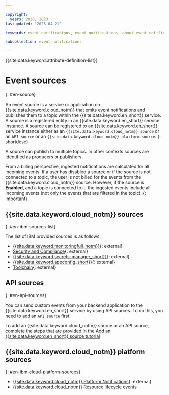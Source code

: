 ```yaml
---

copyright:
  years: 2020, 2023
lastupdated: "2023-04-21"

keywords: event-notifications, event notifications, about event notifications

subcollection: event-notifications

---
```


{{site.data.keyword.attribute-definition-list}}

# Event sources
{: #en-source}

An event source is a service or application on {{site.data.keyword.cloud_notm}} that emits event notifications and publishes them to a topic within the {{site.data.keyword.en_short}} service. A source is a registered entity in an {{site.data.keyword.en_short}} service instance. A source can be registered to an {{site.data.keyword.en_short}} service instance either as an `{{site.data.keyword.cloud_notm}} source` or an `API source` or an `{{site.data.keyword.cloud_notm}} platform source`.
{: shortdesc}

A source can publish to multiple topics. In other contexts sources are identified as producers or publishers.

From a billing perspective, ingested notifications are calculated for all incoming events. If a user has disabled a source or if the source is not connected to a topic, the user is not billed for the events from the {{site.data.keyword.cloud_notm}} source. However, if the source is **Enabled**, and a topic is connected to it, the ingested events include all incoming events (not only the events that are filtered in the topic).
{: important}

## {{site.data.keyword.cloud_notm}} sources
{: #en-ibm-sources-list}

The list of IBM provided sources is as follows:
- [{{site.data.keyword.monitoringfull_notm}}](https://{DomainName}/docs/monitoring?topic=monitoring-notifications){: external}
- [Security and Compliance](https://{DomainName}/docs/security-compliance?topic=security-compliance-event-notifications&interface=ui){: external}
- [{{site.data.keyword.secrets-manager_short}}](https://{DomainName}/docs/secrets-manager?topic=secrets-manager-event-notifications&interface=ui){: external}
- [{{site.data.keyword.appconfig_short}}](https://{DomainName}/docs/app-configuration?topic=app-configuration-getting-started){: external}
- [Toolchain](https://{DomainName}/docs/ContinuousDelivery?topic=ContinuousDelivery-event-notifications-cd&interface=ui){: external}

## API sources
{: #en-api-sources}

You can send custom events from your backend application to the {{site.data.keyword.en_short}} service by using API sources. To do this, you need to add an `API source` first.

To add an {{site.data.keyword.cloud_notm}} source or an API source, complete the steps that are provided in the [Add an {{site.data.keyword.en_short}} source tutorial](/docs/event-notifications?topic=event-notifications-en-add-source)

## {{site.data.keyword.cloud_notm}} platform sources
{: #en-ibm-cloud-platform-sources}

- [{{site.data.keyword.cloud_notm}} Platform Notifications](https://{DomainName}/docs/account?topic=account-add-users-distribution-list#event-notifications-distribution-list){: external}
- [{{site.data.keyword.cloud_notm}} Resource lifecycle events](/docs/event-notifications?topic=event-notifications-en-resource-lifecycle-events)
